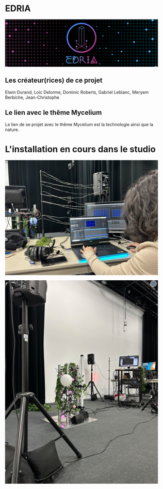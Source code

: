 # EDRIA
![banniere](https://github.com/MeganeRanger/H23_V13_inspirations_RANGER/blob/main/Mycelium/EDRIA/media/banniere_v2.png)

## Les créateur(rices) de ce projet
Elwin Durand, Loic Delorme, Dominic Roberts, Gabriel Leblanc, Meryem Berbiche, Jean-Christophe

## Le lien avec le thême Mycelium 
Le lien de se projet avec le thême Mycelium est la technologie ainsi que la nature. 

# L'installation en cours dans le studio
![installation en cours](https://github.com/MeganeRanger/H23_V13_inspirations_RANGER/blob/main/Mycelium/EDRIA/media/installation_en_cours_01.jpg)

![installation en cours](https://github.com/MeganeRanger/H23_V13_inspirations_RANGER/blob/main/Mycelium/EDRIA/media/installation_en_cours_02.JPG)
